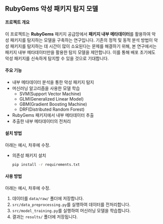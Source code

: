 ## RubyGems 악성 패키지 탐지 모델

#### 프로젝트 개요
이 프로젝트는 **RubyGems** 패키지 공급망에서 **패키지 내부 메타데이터**를 활용하여 악성 패키지를 탐지하는 모델을 구축하는 연구입니다. 기존의 정적 및 동적 분석 방법이 악성 패키지를 탐지하는 데 시간이 많이 소요된다는 문제를 해결하기 위해, 본 연구에서는 패키지 내부 메타데이터만을 활용한 탐지 모델을 제안합니다. 이를 통해 배포 초기에도 악성 패키지를 신속하게 탐지할 수 있을 것으로 기대합니다.

#### 주요 기능
* 내부 메타데이터 분석을 통한 악성 패키지 탐지
* 머신러닝 알고리즘을 사용한 모델 학습
    * SVM(Support Vector Machine)
    * GLM(Generalized Linear Model)
    * GBM(Gradient Boosting Machine)
    * DRF(Distributed Random Forest)
* RubyGems 패키지에서 내부 메타데이터 추출
* 추출한 내부 메타데이터의 전처리

#### 설치 방법
아래는 예시, 차후에 수정.
* 의존성 패키지 설치
    ```bash
    pip install -r requirements.txt
    ```

#### 사용 방법
아래는 예시, 차후에 수정.
1. 데이터를 `data/raw/` 폴더에 저장합니다.
2. `src/data_preprocessing.py`를 실행하여 데이터를 전처리합니다.
3. `src/model_training.py`를 실행하여 머신러닝 모델을 학습합니다.
4. 결과는 `results/` 폴더에 저장됩니다.


